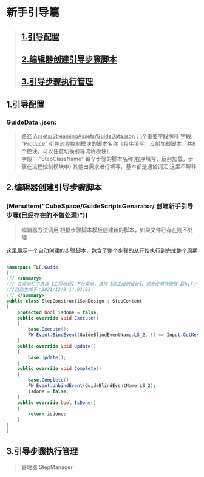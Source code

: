 # 新手引导篇

> ## [1.引导配置](#1引导配置)
> ## [2.编辑器创建引导步骤脚本](#2编辑器创建引导步骤脚本)  
> ## [3.引导步骤执行管理](#3引导步骤执行管理)



## 1.引导配置


### GuideData .json:
> 路径  <u>Assets/StreamingAssets/GuideData.json</u>
> 几个重要字段解释
> 字段: "Produce" 引导流程控制模块的脚本名称（程序填写，反射加载脚本，共8个模块，可以任意切换引导流程模块）  
> 字段： "StepClassName" 每个步骤的脚本名称(程序填写，反射加载，步骤在流程控制模块中)
> 其他由需求进行填写，基本都是通俗词汇 这里不解释
> 

## 2.编辑器创建引导步骤脚本

### [MenuItem("CubeSpace/GuideScriptsGenarator/ 创建新手引导步骤(已经存在的不做处理)")]
> 编辑器方法调用
> 根据步骤脚本模板创建新的脚本，如果文件已存在则不处理

这里展示一个自动创建的步骤脚本，包含了整个步骤的从开始执行到完成整个周期

```cs

namespace TLF.Guide
{
/// <summary>
/// 在菜单栏中选择【工程流程】下拉菜单，选择【施工组织设计】，或者使用快捷键【Shift+2】快速进入施工组织设计流程
///自动生成于：2021/12/8 14:03:03
/// </summary>
public class StepConstructiSonDesign : StepContent
{
    protected bool isdone = false;
    public override void Execute()
    {
        base.Execute();
        FW.Event.BindEvent(GuideBlindEventName.LS_2, () => Input.GetKey(KeyCode.LeftShift) && Input.GetKey(KeyCode.Alpha2), () => { isdone = true; });
    }
    public override void Update()
    {
        base.Update();
    }
    public override void Complete()
    {
        base.Complete();
        FW.Event.UnbindEvent(GuideBlindEventName.LS_2);
        isdone = false;
    }
    public override bool IsDone()
    {
        return isdone;
    }
}
}

```

## 3.引导步骤执行管理 
> 管理器 StepManager
> 




